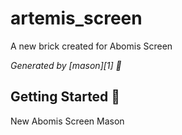 # artemis_screen

A new brick created for Abomis Screen 

_Generated by [mason][1] 🧱_

## Getting Started 🚀

New Abomis Screen Mason
